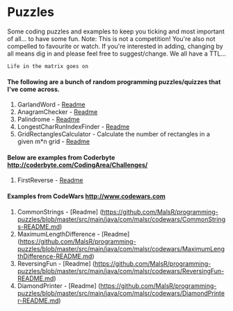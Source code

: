 # Puzzles

Some coding puzzles and examples to keep you ticking and most important of all... to have
some fun. Note: This is not a competition! You're also not compelled to favourite or watch. If you're interested in adding, changing by all means dig in and please feel free to suggest/change. We all have a TTL...

`Life in the matrix goes on`

#### The following are a bunch of random programming puzzles/quizzes that I've come across. 
1. GarlandWord - [Readme](https://github.com/MalsR/programming-puzzles/blob/master/src/main/java/com/malsr/random/GarlandWord-README.md#description)
2. AnagramChecker - [Readme](https://github.com/MalsR/programming-puzzles/blob/master/src/main/java/com/malsr/random/AnagramChecker-README.md#description)
3. Palindrome - [Readme](https://github.com/MalsR/programming-puzzles/blob/master/src/main/java/com/malsr/random/Palindrome-README.md#description)
4. LongestCharRunIndexFinder - [Readme](https://github.com/MalsR/programming-puzzles/blob/master/src/main/java/com/malsr/random/LongestCharRunIndexFinder-README.md#description)
5. GridRectanglesCalculator - Calculate the number of rectangles in a given m*n grid - [Readme](https://github.com/MalsR/programming-puzzles/blob/master/src/main/java/com/malsr/random/GridRectanglesCalculator-README.md)
 
#### Below are examples from Coderbyte http://coderbyte.com/CodingArea/Challenges/ 
1. FirstReverse - [Readme](https://github.com/MalsR/programming-puzzles/blob/master/src/main/java/com/malsr/coderbyte/FirstReverse-README.md)

#### Examples from CodeWars http://www.codewars.com
1. CommonStrings - [Readme] (https://github.com/MalsR/programming-puzzles/blob/master/src/main/java/com/malsr/codewars/CommonStrings-README.md)
2. MaximumLengthDifference - [Readme] (https://github.com/MalsR/programming-puzzles/blob/master/src/main/java/com/malsr/codewars/MaximumLengthDifference-README.md)
3. ReversingFun - [Readme] (https://github.com/MalsR/programming-puzzles/blob/master/src/main/java/com/malsr/codewars/ReversingFun-README.md)
4. DiamondPrinter - [Readme] (https://github.com/MalsR/programming-puzzles/blob/master/src/main/java/com/malsr/codewars/DiamondPrinter-README.md)
